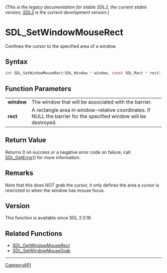 ###### (This is the legacy documentation for stable SDL2, the current stable version; [SDL3](https://wiki.libsdl.org/SDL3/) is the current development version.)
# SDL_SetWindowMouseRect

Confines the cursor to the specified area of a window.

## Syntax

```c
int SDL_SetWindowMouseRect(SDL_Window * window, const SDL_Rect * rect);

```

## Function Parameters

|                |                                                                                                                  |
| -------------- | ---------------------------------------------------------------------------------------------------------------- |
| **window**     | The window that will be associated with the barrier.                                                             |
| **rect**       | A rectangle area in window-relative coordinates. If NULL the barrier for the specified window will be destroyed. |

## Return Value

Returns 0 on success or a negative error code on failure; call
[SDL_GetError](SDL_GetError.md)() for more information.

## Remarks

Note that this does NOT grab the cursor, it only defines the area a cursor
is restricted to when the window has mouse focus.

## Version

This function is available since SDL 2.0.18.

## Related Functions

* [SDL_GetWindowMouseRect](SDL_GetWindowMouseRect.md)
* [SDL_SetWindowMouseGrab](SDL_SetWindowMouseGrab.md)

----
[CategoryAPI](CategoryAPI.md)
